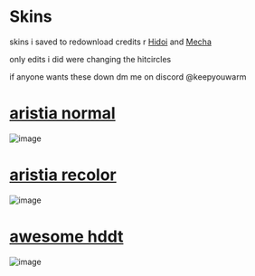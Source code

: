 # Skins
skins i saved to redownload 
credits r [Hidoi](https://osu.ppy.sh/users/12324702) and [Mecha](https://osu.ppy.sh/users/13720351)

only edits i did were changing the hitcircles 

if anyone wants these down dm me on discord @keepyouwarm

# [aristia normal](https://meowsta.s-ul.eu/Vw8pIkpM)
![image](https://media.discordapp.net/attachments/639225978119389184/1263690148118397009/screenshot033.jpg?ex=669b26a9&is=6699d529&hm=85eeb7d21debfd4192bc4bce4e7885cf25d8a7b0e092646486b2c16c375f893b&=&format=webp&width=1201&height=675)

# [aristia recolor](https://meowsta.s-ul.eu/PZZtoRPh)
![image](https://i.imgur.com/OIJuCGn.png)

# [awesome hddt](https://meowsta.s-ul.eu/mvCsauJH)
![image](https://i.imgur.com/8ojiAy5.png)
